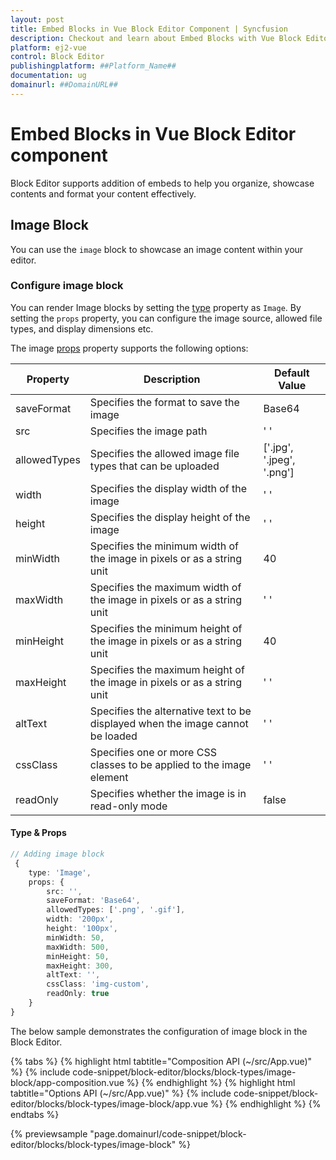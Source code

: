 ```yaml
---
layout: post
title: Embed Blocks in Vue Block Editor Component | Syncfusion
description: Checkout and learn about Embed Blocks with Vue Block Editor component of Syncfusion Essential JS 2 and more.
platform: ej2-vue
control: Block Editor
publishingplatform: ##Platform_Name##
documentation: ug
domainurl: ##DomainURL##
---
```


# Embed Blocks in Vue Block Editor component

 Block Editor supports addition of embeds to help you organize, showcase contents and format your content effectively.

## Image Block

You can use the `image` block to showcase an image content within your editor.

### Configure image block

You can render Image blocks by setting the [type](../api/blockeditor/blockModel/#type) property as `Image`. By setting the `props` property, you can configure the image source, allowed file types, and display dimensions etc.

The image [props](../api/blockeditor/blockModel/) property supports the following options:

| Property | Description | Default Value |
|----------|-------------|---------------|
| saveFormat | Specifies the format to save the image | Base64 |
| src | Specifies the image path | ' '|
| allowedTypes | Specifies the allowed image file types that can be uploaded | ['.jpg', '.jpeg', '.png'] |
| width | Specifies the display width of the image | ' ' |
| height | Specifies the display height of the image | ' '|
| minWidth | Specifies the minimum width of the image in pixels or as a string unit | 40|
| maxWidth | Specifies the maximum width of the image in pixels or as a string unit | ' '|
| minHeight | Specifies the minimum height of the image in pixels or as a string unit | 40|
| maxHeight | Specifies the maximum height of the image in pixels or as a string unit | ' '|
| altText | Specifies the alternative text to be displayed when the image cannot be loaded | ' '|
| cssClass | Specifies one or more CSS classes to be applied to the image element | ' ' |
| readOnly | Specifies whether the image is in read-only mode | false


#### Type & Props

```typescript
// Adding image block
 {
    type: 'Image',
    props: {
        src: '',
        saveFormat: 'Base64',
        allowedTypes: ['.png', '.gif'],
        width: '200px',
        height: '100px',
        minWidth: 50,
        maxWidth: 500,
        minHeight: 50,
        maxHeight: 300,
        altText: '',
        cssClass: 'img-custom',
        readOnly: true
    }
}
```

The below sample demonstrates the configuration of image block in the Block Editor.

{% tabs %}
{% highlight html tabtitle="Composition API (~/src/App.vue)" %}
{% include code-snippet/block-editor/blocks/block-types/image-block/app-composition.vue %}
{% endhighlight %}
{% highlight html tabtitle="Options API (~/src/App.vue)" %}
{% include code-snippet/block-editor/blocks/block-types/image-block/app.vue %}
{% endhighlight %}
{% endtabs %}
  
{% previewsample "page.domainurl/code-snippet/block-editor/blocks/block-types/image-block" %}